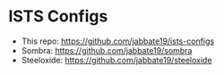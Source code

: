 # ISTS Configs

- This repo: https://github.com/jabbate19/ists-configs
- Sombra: https://github.com/jabbate19/sombra
- Steeloxide: https://github.com/jabbate19/steeloxide